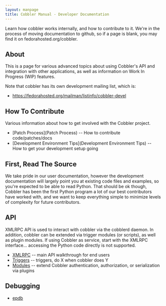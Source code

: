 ```yaml
---
layout: manpage
title: Cobbler Manual - Developer Documentation
---
```

Learn how cobbler works internally, and how to contribute to it.   We're in the process of moving documentation to github, so if a page is blank, you may find it on fedorahosted.org/cobbler.   

## About

This is a page for various advanced topics about using Cobbler's API and integration with other applications, as well as information on Work In Progress (WIP) features.

Note that cobbler has its own development mailing list, which is:

   * https://fedorahosted.org/mailman/listinfo/cobbler-devel

## How To Contribute

Various information about how to get involved with the Cobbler project.

   * [Patch Process](Patch Process) -- How to contribute code/patches/docs
   * [Development Environment Tips](Development Environment Tips) -- How to get your development setup going

## First, Read The Source

We take pride in our user documentation, however the development documentation will largely point you at existing code files
and examples, so you're expected to be able to read Python.  That should be ok though, Cobbler has been the first Python program a lot of our best contributors have worked with, and we want to keep everything simple to minimize levels of complexity for future contributors.

## API

XMLRPC API is used to interact with cobbler via the cobblerd daemon.  In addition, cobbler can be extended via trigger modules (or scripts), as well as plugin modules.   If using Cobbler as service, start with the XMLRPC interface... accessing the Python code directly is not supported.
 
   * [XMLRPC](XMLRPC) -- main API walkthrough for end users
   * [Triggers](Triggers) -- triggers, do X when cobbler does Y
   * [Modules](Modules) -- extend Cobbler authentication, authorization, or serialization via plugins

## Debugging

   * [epdb](http://michaeldehaan.net/2011/07/08/better-remote-python-debugging/)
